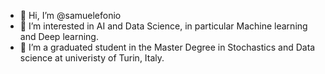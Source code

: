 - 👋 Hi, I’m @samuelefonio
- 👀 I’m interested in AI and Data Science, in particular Machine learning and Deep learning.
- 🌱 I’m a graduated student in the Master Degree in Stochastics and Data science at univeristy of Turin, Italy.



<!---
samuelefonio/samuelefonio is a ✨ special ✨ repository because its `README.md` (this file) appears on your GitHub profile.
You can click the Preview link to take a look at your changes.
--->
